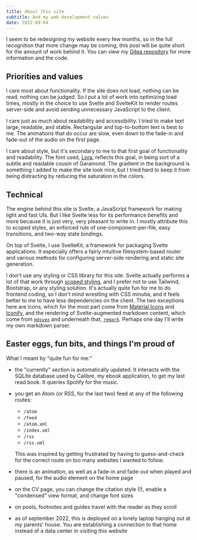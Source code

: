 ```yaml
---
title: About this site
subtitle: And my web development values
date: 2022-09-04
---
```


I seem to be redesigning my website every few months, so in
the full recognition that more change may be coming, this
post will be quite short for the amount of work behind it.
You can view my
[Gitea repository](http://git.nathan-kim.org/18kimn/blog)
for more information and the code.

## Priorities and values

I care most about functionality. If the site does not load,
nothing can be read, nothing can be judged. So I put a lot
of work into optimizing load times, mostly in the choice to
use Svelte and SvelteKit to render routes server-side and
avoid sending unnecessary JavaScript to the client.

I care just as much about readability and accessibility. I
tried to make text large, readable, and stable. Rectangular
and top-to-bottom text is best to me. The animations that do
occur are slow, even down to the fade-in and fade-out of the
audio on the first page.

I care about style, but it's secondary to me to that first
goal of functionality and readability. The font used,
[Lora](https://fonts.google.com/specimen/Lora?query=lora),
reflects this goal, in being sort of a subtle and readable
cousin of Garamond. The gradient in the background is
something I added to make the site look nice, but I tried
hard to keep it from being distracting by reducing the
saturation in the colors.

## Technical

The engine behind this site is Svelte, a JavaScript
framework for making light and fast UIs. But I like Svelte
less for its performance benefits and more because it is
just very, very pleasant to write in. I mostly attribute
this to scoped styles, an enforced rule of
one-component-per-file, easy transitions, and two-way state
bindings.

On top of Svelte, I use SvelteKit, a framework for packaging
Svelte applications. It especially offers a fairly intuitive
filesystem-based router and various methods for configuring
server-side rendering and static site generation.

I don't use any styling or CSS library for this site. Svelte
actually performs a lot of that work through
[scoped styling](https://svelte.dev/docs#component-format-style),
and I prefer not to use Tailwind, Bootstrap, or any styling
solution. It's actually quite fun for me to do frontend
coding, so I don't mind wrestling with CSS minutia, and it
feels better to me to have less dependencies on the client.
The two exceptions here are icons, which for the most part
come from
[Material Icons](https://mui.com/material-ui/material-icons/)
and [Iconify](https://iconify.design), and the rendering of
Svelte-augmented markdown content, which come from
[`mdsvex`](https://mdsvex.com) and underneath that,
[`remark`](https://remark.js.org). Perhaps one day I'll
write my own markdown parser.

## Easter eggs, fun bits, and things I'm proud of

What I meant by "quite fun for me:"

- the "currently" section is automatically updated. It
  interacts with the SQLite database used by Calibre, my
  ebook application, to get my last read book. It queries
  Spotify for the music.
- you get an Atom (or RSS, for the last two) feed at any of
  the following routes:

  - `/atom`
  - `/feed`
  - `/atom.xml`
  - `/index.xml`
  - `/rss`
  - `/rss.xml`

  This was inspired by getting frustrated by having to
  guess-and-check for the correct route on too many websites
  I wanted to follow.

- there is an animation, as well as a fade-in and fade-out
  when played and paused, for the audio element on the home
  page
- on the CV page, you can change the citation style (!),
  enable a "condensed" view format, and change font sizes
- on posts, footnotes and guides travel with the reader as
  they scroll
- as of september 2022, this is deployed on a lonely laptop
  hanging out at my parents' house. You are establishing a
  connection to that home instead of a data center in
  visiting this website
